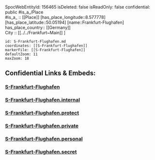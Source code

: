﻿---
location: [50.05194,8.577778] 
type: Station 
mapzoom: [8,18] 
mapmarker: train 
tags:
- geo/station/train
---
SpocWebEntityId: 156465
isDeleted: false
isReadOnly: false
confidential: public
#is_a_/Place  
#is_a_ :: [[Place]] 
[has_place_longitude::8.577778] 
[has_place_latitude::50.05194] 
[name::Frankfurt-Flughafen] 
has_place_country:: [[Germany]]  
City :: [[../../Frankfurt~Main]] ] 


```leaflet
id: S-Frankfurt-Flughafen.md
coordinates: [[S-Frankfurt-Flughafen]] 
markerFile: [[S-Frankfurt-Flughafen]] 
defaultZoom: 11 
maxZoom: 18
```


## Confidential Links & Embeds: 

### [S-Frankfurt-Flughafen](/_public/Earth/Continent/Europe/Europe~Central/Germany/Germany~West/Hessen/counties~Hessen/Frankfurt~Main/Stations-FFM~S/S-Frankfurt-Flughafen.md) 

### [S-Frankfurt-Flughafen.internal](/_internal/Earth/Continent/Europe/Europe~Central/Germany/Germany~West/Hessen/counties~Hessen/Frankfurt~Main/Stations-FFM~S/S-Frankfurt-Flughafen.internal.md) 

### [S-Frankfurt-Flughafen.protect](/_protect/Earth/Continent/Europe/Europe~Central/Germany/Germany~West/Hessen/counties~Hessen/Frankfurt~Main/Stations-FFM~S/S-Frankfurt-Flughafen.protect.md) 

### [S-Frankfurt-Flughafen.private](/_private/Earth/Continent/Europe/Europe~Central/Germany/Germany~West/Hessen/counties~Hessen/Frankfurt~Main/Stations-FFM~S/S-Frankfurt-Flughafen.private.md) 

### [S-Frankfurt-Flughafen.personal](/_personal/Earth/Continent/Europe/Europe~Central/Germany/Germany~West/Hessen/counties~Hessen/Frankfurt~Main/Stations-FFM~S/S-Frankfurt-Flughafen.personal.md) 

### [S-Frankfurt-Flughafen.secret](/_secret/Earth/Continent/Europe/Europe~Central/Germany/Germany~West/Hessen/counties~Hessen/Frankfurt~Main/Stations-FFM~S/S-Frankfurt-Flughafen.secret.md) 
